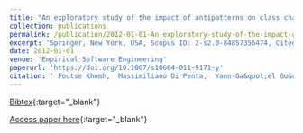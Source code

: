 ```yaml
---
title: "An exploratory study of the impact of antipatterns on class change- and fault-proneness"
collection: publications
permalink: /publication/2012-01-01-An-exploratory-study-of-the-impact-of-antipatterns-on-class-change-and-fault-proneness
excerpt: 'Springer, New York, USA, Scopus ID: 2-s2.0-84857356474, Cited by: 151'
date: 2012-01-01
venue: 'Empirical Software Engineering'
paperurl: 'https://doi.org/10.1007/s10664-011-9171-y'
citation: ' Foutse Khomh,  Massimiliano Di Penta,  Yann-Ga&quot;el Gu&apos;eh&apos;eneuc,  Giuliano Antoniol, &quot;An exploratory study of the impact of antipatterns on class change- and fault-proneness.&quot; Empirical Software Engineering, 2012.'
---
```

[Bibtex](https://dblp.org/rec/bib/journals/ese/KhomhPGA12){:target="_blank"}

[Access paper here](https://doi.org/10.1007/s10664-011-9171-y){:target="_blank"}
